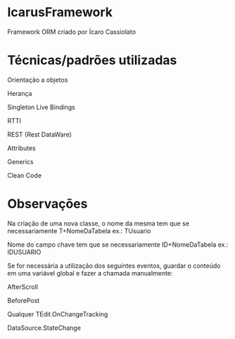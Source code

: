 # IcarusFramework
Framework ORM criado por Ícaro Cassiolato

# Técnicas/padrões utilizadas

Orientação a objetos

Herança

Singleton
Live Bindings

RTTI

REST (Rest DataWare)

Attributes

Generics

Clean Code

# Observações
Na criação de uma nova classe, o nome da mesma tem que se necessariamente T+NomeDaTabela
ex.: TUsuario

Nome do campo chave tem que se necessariamente ID+NomeDaTabela
ex.: IDUSUARIO

Se for necessária a utilização dos seguintes eventos, guardar o conteúdo em uma variável global e fazer a chamada manualmente:

AfterScroll

BeforePost

Qualquer TEdit.OnChangeTracking

DataSource.StateChange
